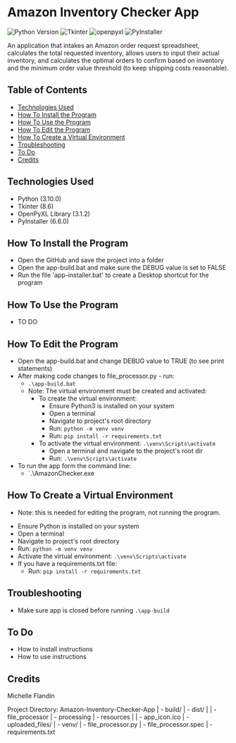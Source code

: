 # Amazon Inventory Checker App


![Python Version](https://img.shields.io/badge/Python-3.10.4-ffdb4f.svg)
![Tkinter](https://img.shields.io/badge/Tkinter-8.6-3A77A8.svg)
![openpyxl](https://img.shields.io/badge/OpenPyXL-3.1.2-206e47.svg)
![PyInstaller](https://img.shields.io/badge/PyInstaller-6.6.0-8CA1AF.svg)


An application that intakes an Amazon order request spreadsheet, calculates the total requested inventory, allows users to input their actual inventory, and calculates the optimal orders to confirm based on inventory and the minimum order value threshold (to keep shipping costs reasonable).


## Table of Contents
- [Technologies Used](#technologies-used)
- [How To Install the Program](#how-to-install)
- [How To Use the Program](#how-to-use)
- [How To Edit the Program](#how-to-edit)
- [How To Create a Virtual Environment](#how-to-venv)
- [Troubleshooting](#troubleshooting)
- [To Do](#to-do)
- [Credits](#credits)


## Technologies Used<a name="technologies-used"></a>
- Python (3.10.0)
- Tkinter (8.6)
- OpenPyXL Library (3.1.2)
- PyInstaller (6.6.0)


## How To Install the Program<a name="how-to-install"></a>
- Open the GitHub and save the project into a folder
- Open the app-build.bat and make sure the DEBUG value is set to FALSE
- Run the file 'app-installer.bat' to create a Desktop shortcut for the program


## How To Use the Program<a name="how-to-use"></a>
- TO DO


## How To Edit the Program<a name="how-to-edit"></a>
- Open the app-build.bat and change DEBUG value to TRUE (to see print statements)
- After making code changes to file_processor.py - run: 
  - `.\app-build.bat`
  - Note: The virtual environment must be created and activated:
    - To create the virtual environment:
      - Ensure Python3 is installed on your system
      - Open a terminal
      - Navigate to project's root directory
      - Run: `python -m venv venv`
      - Run: `pip install -r requirements.txt`
    - To activate the virtual environment: `.\venv\Scripts\activate`
      - Open a terminal and navigate to the project's root dir 
      - Run: `.\venv\Scripts\activate`
- To run the app form the command line: 
  - `.\AmazonChecker.exe


## How To Create a Virtual Environment<a name="how-to-venv"></a>
* Note: this is needed for editing the program, not running the program.
- Ensure Python is installed on your system
- Open a terminal
- Navigate to project's root directory
- Run: `python -m venv venv`
- Activate the virtual environment: `.\venv\Scripts\activate`
- If you have a requirements.txt file:
  - Run: `pip install -r requirements.txt`


## Troubleshooting<a name="troubleshooting"></a>
- Make sure app is closed before running `.\app-build`


## To Do<a name="troubleshooting"></a>
- How to install instructions
- How to use instructions


## Credits<a name="credits"></a>
Michelle Flandin



Project Directory:
Amazon-Inventory-Checker-App
| - build/
| - dist/
| | - file_processor
| - processing
| - resources
| | - app_icon.ico
| - uploaded_files/
| - venv/
| - file_processor.py
| - file_processor.spec
| - requirements.txt
